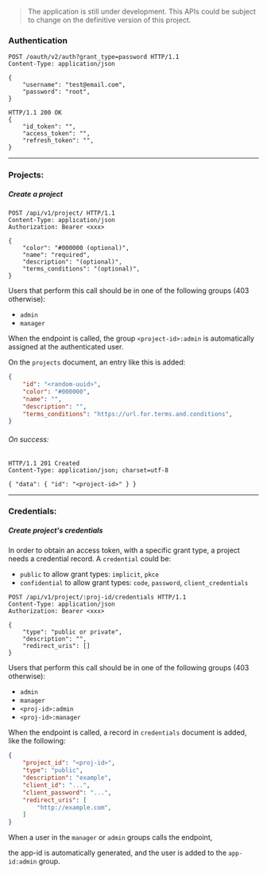 > The application is still under development.
> This APIs could be subject to change on the definitive version of this project.
### Authentication

```http
POST /oauth/v2/auth?grant_type=password HTTP/1.1
Content-Type: application/json

{
    "username": "test@email.com",
    "password": "root",
}
```

```http
HTTP/1.1 200 OK
{
    "id_token": "",
    "access_token": "",
    "refresh_token": "",
}
```

---
### Projects:
##### Create a project
```http
POST /api/v1/project/ HTTP/1.1
Content-Type: application/json
Authorization: Bearer <xxx>

{
    "color": "#000000 (optional)",
    "name": "required",
    "description": "(optional)",
    "terms_conditions": "(optional)",
}
```
Users that perform this call should be in one of the following groups (403 otherwise):
- `admin`
- `manager`

When the endpoint is called, the group `<project-id>:admin` is automatically
assigned at the authenticated user.

On the `projects` document, an entry like this is added:

```json
{
    "id": "<random-uuid>",
    "color": "#000000",
    "name": "",
    "description": "",
    "terms_conditions": "https://url.for.terms.and.conditions",
}
```

###### On success:
```http
HTTP/1.1 201 Created
Content-Type: application/json; charset=utf-8

{ "data": { "id": "<project-id>" } }
```

---

### Credentials:
##### Create project's credentials
In order to obtain an access token, with a specific grant type, a project
needs a credential record.
A `credential` could be:
- `public` to allow grant types: `implicit`, `pkce`
- `confidential` to allow grant types: `code`, `password`, `client_credentials`


```http
POST /api/v1/project/:proj-id/credentials HTTP/1.1
Content-Type: application/json
Authorization: Bearer <xxx>

{
    "type": "public or private",
    "description": "",
    "redirect_uris": []
}
```
Users that perform this call should be in one of the following groups (403 otherwise):
- `admin`
- `manager`
- `<proj-id>:admin`
- `<proj-id>:manager`

When the endpoint is called, a record in `credentials` document is added, like
the following:
```json
{
    "project_id": "<proj-id>",
    "type": "public",
    "description": "example",
    "client_id": "...",
    "client_password": "...",
    "redirect_uris": [
        "http://example.com",
    ]
}
```
When a user in the `manager` or `admin` groups calls the endpoint,

the app-id is automatically generated, and the user is added to the `app-id:admin` group.

